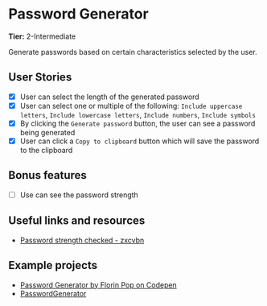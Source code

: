 # Password Generator

**Tier:** 2-Intermediate

Generate passwords based on certain characteristics selected by the user.

## User Stories

- [x] User can select the length of the generated password
- [x] User can select one or multiple of the following: `Include uppercase letters`, `Include lowercase letters`, `Include numbers`, `Include symbols`
- [x] By clicking the `Generate password` button, the user can see a password being generated
- [x] User can click a `Copy to clipboard` button which will save the password to the clipboard

## Bonus features

- [ ] Use can see the password strength

## Useful links and resources

- [Password strength checked - zxcvbn](https://github.com/dropbox/zxcvbn)

## Example projects

- [Password Generator by Florin Pop on Codepen](https://codepen.io/FlorinPop17/full/BaBePej)
- [PasswordGenerator](https://passwordsgenerator.net)